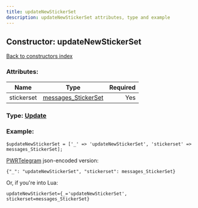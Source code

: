 ```yaml
---
title: updateNewStickerSet
description: updateNewStickerSet attributes, type and example
---
```

## Constructor: updateNewStickerSet  
[Back to constructors index](index.md)



### Attributes:

| Name     |    Type       | Required |
|----------|:-------------:|---------:|
|stickerset|[messages\_StickerSet](../types/messages_StickerSet.md) | Yes|



### Type: [Update](../types/Update.md)


### Example:

```
$updateNewStickerSet = ['_' => 'updateNewStickerSet', 'stickerset' => messages_StickerSet];
```  

[PWRTelegram](https://pwrtelegram.xyz) json-encoded version:

```
{"_": "updateNewStickerSet", "stickerset": messages_StickerSet}
```


Or, if you're into Lua:  


```
updateNewStickerSet={_='updateNewStickerSet', stickerset=messages_StickerSet}

```


